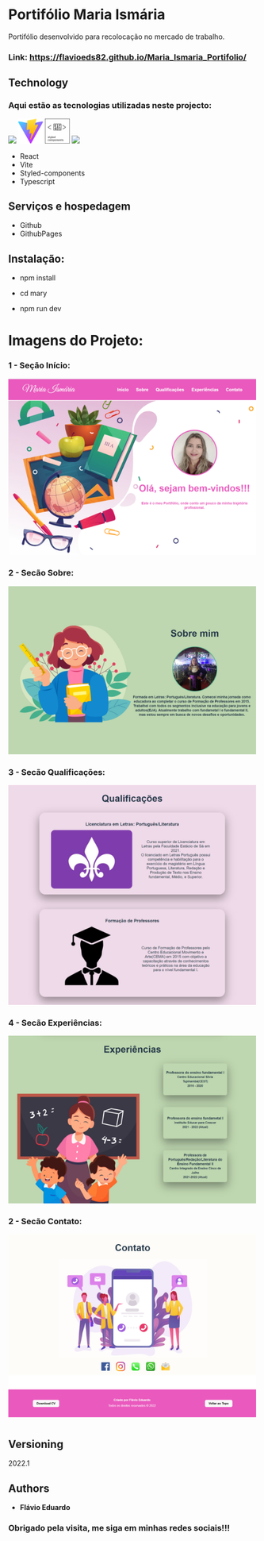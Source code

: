 
# Portifólio Maria Ismária
   Portifólio desenvolvido para recolocação no mercado de trabalho.
### Link: https://flavioeds82.github.io/Maria_Ismaria_Portifolio/
 
## Technology 

### Aqui estão as tecnologias utilizadas neste projecto: 
<img src="https://cdn.jsdelivr.net/gh/devicons/devicon/icons/react/react-original-wordmark.svg" width=50px />
<img src="./public/vite.svg" width=50px/>
<img src="./public/assets/images/README/styled-components.svg" width=50px/>
<img src="https://cdn.jsdelivr.net/gh/devicons/devicon/icons/typescript/typescript-original.svg" width=50px/>

* React 
* Vite
* Styled-components
* Typescript

          

## Serviços e hospedagem

* Github
* GithubPages

## Instalação:

* npm install

* cd mary
  
* npm run dev
  
# Imagens do Projeto:

### 1 - Seção Início:
<img src="./public/assets/images/README/img1.png" width=500px/>

### 2 - Secão Sobre:
<img src="./public/assets/images/README/img2.png" width=500px/>

### 3 - Secão Qualificações:
<img src="./public/assets/images/README/img3.png" width=500px/>

### 4 - Secão Experiências:
<img src="./public/assets/images/README/img4.png" width=500px/>

### 2 - Secão Contato:
<img src="./public/assets/images/README/img5.png" width=500px/>

#

## Versioning

  2022.1


  ## Authors

  * **Flávio Eduardo** 

 ### Obrigado pela visita, me siga em minhas redes sociais!!!